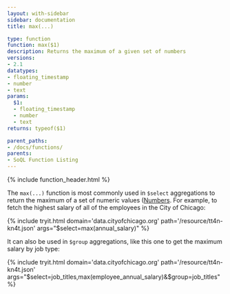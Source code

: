 ```yaml
---
layout: with-sidebar
sidebar: documentation
title: max(...)

type: function
function: max($1)
description: Returns the maximum of a given set of numbers 
versions:
- 2.1
datatypes:
- floating_timestamp
- number
- text
params:
  $1:
  - floating_timestamp
  - number
  - text
returns: typeof($1)

parent_paths: 
- /docs/functions/
parents: 
- SoQL Function Listing 
---
```


{% include function_header.html %}

The `max(...)` function is most commonly used in `$select` aggregations to return the maximum of a set of numeric values ([Numbers](/docs/datatypes/number.html). For example, to fetch the highest salary of all of the employees in the City of Chicago:

{% include tryit.html domain='data.cityofchicago.org' path='/resource/tt4n-kn4t.json' args="$select=max(annual_salary)" %}

It can also be used in `$group` aggregations, like this one to get the maximum salary by job type:

{% include tryit.html domain='data.cityofchicago.org' path='/resource/tt4n-kn4t.json' args="$select=job_titles,max(employee_annual_salary)&$group=job_titles" %}
